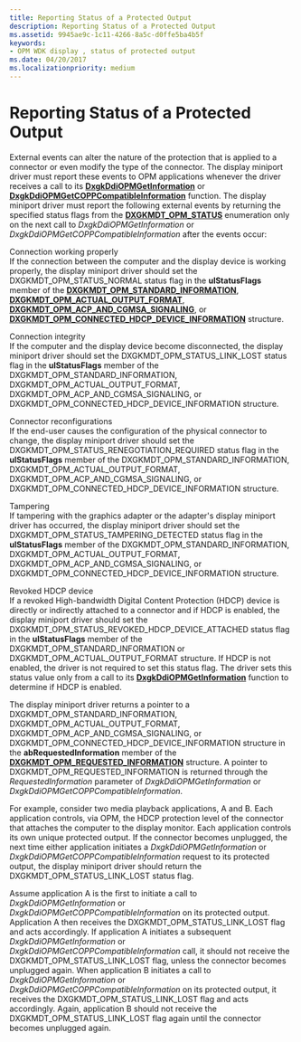 ```yaml
---
title: Reporting Status of a Protected Output
description: Reporting Status of a Protected Output
ms.assetid: 9945ae9c-1c11-4266-8a5c-d0ffe5ba4b5f
keywords:
- OPM WDK display , status of protected output
ms.date: 04/20/2017
ms.localizationpriority: medium
---
```


# Reporting Status of a Protected Output


External events can alter the nature of the protection that is applied to a connector or even modify the type of the connector. The display miniport driver must report these events to OPM applications whenever the driver receives a call to its [**DxgkDdiOPMGetInformation**](https://msdn.microsoft.com/library/windows/hardware/ff559725) or [**DxgkDdiOPMGetCOPPCompatibleInformation**](https://msdn.microsoft.com/library/windows/hardware/ff559720) function. The display miniport driver must report the following external events by returning the specified status flags from the [**DXGKMDT\_OPM\_STATUS**](https://msdn.microsoft.com/library/windows/hardware/ff560930) enumeration only on the next call to *DxgkDdiOPMGetInformation* or *DxgkDdiOPMGetCOPPCompatibleInformation* after the events occur:

<span id="Connection_working_properly"></span><span id="connection_working_properly"></span><span id="CONNECTION_WORKING_PROPERLY"></span>Connection working properly  
If the connection between the computer and the display device is working properly, the display miniport driver should set the DXGKMDT\_OPM\_STATUS\_NORMAL status flag in the **ulStatusFlags** member of the [**DXGKMDT\_OPM\_STANDARD\_INFORMATION**](https://msdn.microsoft.com/library/windows/hardware/ff560925), [**DXGKMDT\_OPM\_ACTUAL\_OUTPUT\_FORMAT**](https://msdn.microsoft.com/library/windows/hardware/ff560840), [**DXGKMDT\_OPM\_ACP\_AND\_CGMSA\_SIGNALING**](https://msdn.microsoft.com/library/windows/hardware/ff560830), or [**DXGKMDT\_OPM\_CONNECTED\_HDCP\_DEVICE\_INFORMATION**](https://msdn.microsoft.com/library/windows/hardware/ff560854) structure.

<span id="Connection_integrity"></span><span id="connection_integrity"></span><span id="CONNECTION_INTEGRITY"></span>Connection integrity  
If the computer and the display device become disconnected, the display miniport driver should set the DXGKMDT\_OPM\_STATUS\_LINK\_LOST status flag in the **ulStatusFlags** member of the DXGKMDT\_OPM\_STANDARD\_INFORMATION, DXGKMDT\_OPM\_ACTUAL\_OUTPUT\_FORMAT, DXGKMDT\_OPM\_ACP\_AND\_CGMSA\_SIGNALING, or DXGKMDT\_OPM\_CONNECTED\_HDCP\_DEVICE\_INFORMATION structure.

<span id="Connector_reconfigurations"></span><span id="connector_reconfigurations"></span><span id="CONNECTOR_RECONFIGURATIONS"></span>Connector reconfigurations  
If the end-user causes the configuration of the physical connector to change, the display miniport driver should set the DXGKMDT\_OPM\_STATUS\_RENEGOTIATION\_REQUIRED status flag in the **ulStatusFlags** member of the DXGKMDT\_OPM\_STANDARD\_INFORMATION, DXGKMDT\_OPM\_ACTUAL\_OUTPUT\_FORMAT, DXGKMDT\_OPM\_ACP\_AND\_CGMSA\_SIGNALING, or DXGKMDT\_OPM\_CONNECTED\_HDCP\_DEVICE\_INFORMATION structure.

<span id="Tampering"></span><span id="tampering"></span><span id="TAMPERING"></span>Tampering  
If tampering with the graphics adapter or the adapter's display miniport driver has occurred, the display miniport driver should set the DXGKMDT\_OPM\_STATUS\_TAMPERING\_DETECTED status flag in the **ulStatusFlags** member of the DXGKMDT\_OPM\_STANDARD\_INFORMATION, DXGKMDT\_OPM\_ACTUAL\_OUTPUT\_FORMAT, DXGKMDT\_OPM\_ACP\_AND\_CGMSA\_SIGNALING, or DXGKMDT\_OPM\_CONNECTED\_HDCP\_DEVICE\_INFORMATION structure.

<span id="Revoked_HDCP_device"></span><span id="revoked_hdcp_device"></span><span id="REVOKED_HDCP_DEVICE"></span>Revoked HDCP device  
If a revoked High-bandwidth Digital Content Protection (HDCP) device is directly or indirectly attached to a connector and if HDCP is enabled, the display miniport driver should set the DXGKMDT\_OPM\_STATUS\_REVOKED\_HDCP\_DEVICE\_ATTACHED status flag in the **ulStatusFlags** member of the DXGKMDT\_OPM\_STANDARD\_INFORMATION or DXGKMDT\_OPM\_ACTUAL\_OUTPUT\_FORMAT structure. If HDCP is not enabled, the driver is not required to set this status flag. The driver sets this status value only from a call to its [**DxgkDdiOPMGetInformation**](https://msdn.microsoft.com/library/windows/hardware/ff559725) function to determine if HDCP is enabled.

The display miniport driver returns a pointer to a DXGKMDT\_OPM\_STANDARD\_INFORMATION, DXGKMDT\_OPM\_ACTUAL\_OUTPUT\_FORMAT, DXGKMDT\_OPM\_ACP\_AND\_CGMSA\_SIGNALING, or DXGKMDT\_OPM\_CONNECTED\_HDCP\_DEVICE\_INFORMATION structure in the **abRequestedInformation** member of the [**DXGKMDT\_OPM\_REQUESTED\_INFORMATION**](https://msdn.microsoft.com/library/windows/hardware/ff560910) structure. A pointer to DXGKMDT\_OPM\_REQUESTED\_INFORMATION is returned through the *RequestedInformation* parameter of *DxgkDdiOPMGetInformation* or *DxgkDdiOPMGetCOPPCompatibleInformation*.

For example, consider two media playback applications, A and B. Each application controls, via OPM, the HDCP protection level of the connector that attaches the computer to the display monitor. Each application controls its own unique protected output. If the connector becomes unplugged, the next time either application initiates a *DxgkDdiOPMGetInformation* or *DxgkDdiOPMGetCOPPCompatibleInformation* request to its protected output, the display miniport driver should return the DXGKMDT\_OPM\_STATUS\_LINK\_LOST status flag.

Assume application A is the first to initiate a call to *DxgkDdiOPMGetInformation* or *DxgkDdiOPMGetCOPPCompatibleInformation* on its protected output. Application A then receives the DXGKMDT\_OPM\_STATUS\_LINK\_LOST flag and acts accordingly. If application A initiates a subsequent *DxgkDdiOPMGetInformation* or *DxgkDdiOPMGetCOPPCompatibleInformation* call, it should not receive the DXGKMDT\_OPM\_STATUS\_LINK\_LOST flag, unless the connector becomes unplugged again. When application B initiates a call to *DxgkDdiOPMGetInformation* or *DxgkDdiOPMGetCOPPCompatibleInformation* on its protected output, it receives the DXGKMDT\_OPM\_STATUS\_LINK\_LOST flag and acts accordingly. Again, application B should not receive the DXGKMDT\_OPM\_STATUS\_LINK\_LOST flag again until the connector becomes unplugged again.

 

 





